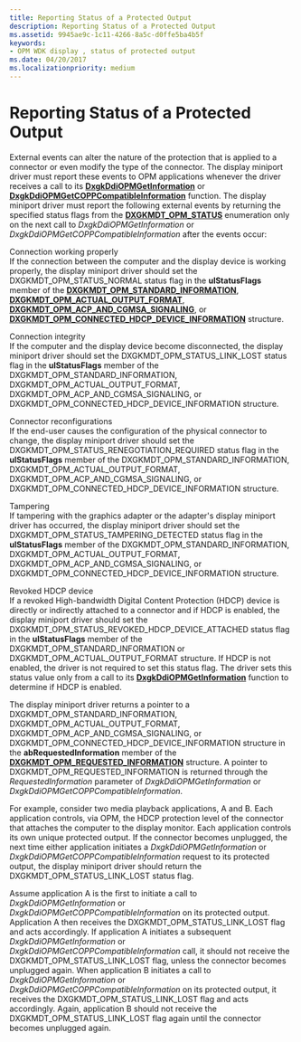 ```yaml
---
title: Reporting Status of a Protected Output
description: Reporting Status of a Protected Output
ms.assetid: 9945ae9c-1c11-4266-8a5c-d0ffe5ba4b5f
keywords:
- OPM WDK display , status of protected output
ms.date: 04/20/2017
ms.localizationpriority: medium
---
```


# Reporting Status of a Protected Output


External events can alter the nature of the protection that is applied to a connector or even modify the type of the connector. The display miniport driver must report these events to OPM applications whenever the driver receives a call to its [**DxgkDdiOPMGetInformation**](https://msdn.microsoft.com/library/windows/hardware/ff559725) or [**DxgkDdiOPMGetCOPPCompatibleInformation**](https://msdn.microsoft.com/library/windows/hardware/ff559720) function. The display miniport driver must report the following external events by returning the specified status flags from the [**DXGKMDT\_OPM\_STATUS**](https://msdn.microsoft.com/library/windows/hardware/ff560930) enumeration only on the next call to *DxgkDdiOPMGetInformation* or *DxgkDdiOPMGetCOPPCompatibleInformation* after the events occur:

<span id="Connection_working_properly"></span><span id="connection_working_properly"></span><span id="CONNECTION_WORKING_PROPERLY"></span>Connection working properly  
If the connection between the computer and the display device is working properly, the display miniport driver should set the DXGKMDT\_OPM\_STATUS\_NORMAL status flag in the **ulStatusFlags** member of the [**DXGKMDT\_OPM\_STANDARD\_INFORMATION**](https://msdn.microsoft.com/library/windows/hardware/ff560925), [**DXGKMDT\_OPM\_ACTUAL\_OUTPUT\_FORMAT**](https://msdn.microsoft.com/library/windows/hardware/ff560840), [**DXGKMDT\_OPM\_ACP\_AND\_CGMSA\_SIGNALING**](https://msdn.microsoft.com/library/windows/hardware/ff560830), or [**DXGKMDT\_OPM\_CONNECTED\_HDCP\_DEVICE\_INFORMATION**](https://msdn.microsoft.com/library/windows/hardware/ff560854) structure.

<span id="Connection_integrity"></span><span id="connection_integrity"></span><span id="CONNECTION_INTEGRITY"></span>Connection integrity  
If the computer and the display device become disconnected, the display miniport driver should set the DXGKMDT\_OPM\_STATUS\_LINK\_LOST status flag in the **ulStatusFlags** member of the DXGKMDT\_OPM\_STANDARD\_INFORMATION, DXGKMDT\_OPM\_ACTUAL\_OUTPUT\_FORMAT, DXGKMDT\_OPM\_ACP\_AND\_CGMSA\_SIGNALING, or DXGKMDT\_OPM\_CONNECTED\_HDCP\_DEVICE\_INFORMATION structure.

<span id="Connector_reconfigurations"></span><span id="connector_reconfigurations"></span><span id="CONNECTOR_RECONFIGURATIONS"></span>Connector reconfigurations  
If the end-user causes the configuration of the physical connector to change, the display miniport driver should set the DXGKMDT\_OPM\_STATUS\_RENEGOTIATION\_REQUIRED status flag in the **ulStatusFlags** member of the DXGKMDT\_OPM\_STANDARD\_INFORMATION, DXGKMDT\_OPM\_ACTUAL\_OUTPUT\_FORMAT, DXGKMDT\_OPM\_ACP\_AND\_CGMSA\_SIGNALING, or DXGKMDT\_OPM\_CONNECTED\_HDCP\_DEVICE\_INFORMATION structure.

<span id="Tampering"></span><span id="tampering"></span><span id="TAMPERING"></span>Tampering  
If tampering with the graphics adapter or the adapter's display miniport driver has occurred, the display miniport driver should set the DXGKMDT\_OPM\_STATUS\_TAMPERING\_DETECTED status flag in the **ulStatusFlags** member of the DXGKMDT\_OPM\_STANDARD\_INFORMATION, DXGKMDT\_OPM\_ACTUAL\_OUTPUT\_FORMAT, DXGKMDT\_OPM\_ACP\_AND\_CGMSA\_SIGNALING, or DXGKMDT\_OPM\_CONNECTED\_HDCP\_DEVICE\_INFORMATION structure.

<span id="Revoked_HDCP_device"></span><span id="revoked_hdcp_device"></span><span id="REVOKED_HDCP_DEVICE"></span>Revoked HDCP device  
If a revoked High-bandwidth Digital Content Protection (HDCP) device is directly or indirectly attached to a connector and if HDCP is enabled, the display miniport driver should set the DXGKMDT\_OPM\_STATUS\_REVOKED\_HDCP\_DEVICE\_ATTACHED status flag in the **ulStatusFlags** member of the DXGKMDT\_OPM\_STANDARD\_INFORMATION or DXGKMDT\_OPM\_ACTUAL\_OUTPUT\_FORMAT structure. If HDCP is not enabled, the driver is not required to set this status flag. The driver sets this status value only from a call to its [**DxgkDdiOPMGetInformation**](https://msdn.microsoft.com/library/windows/hardware/ff559725) function to determine if HDCP is enabled.

The display miniport driver returns a pointer to a DXGKMDT\_OPM\_STANDARD\_INFORMATION, DXGKMDT\_OPM\_ACTUAL\_OUTPUT\_FORMAT, DXGKMDT\_OPM\_ACP\_AND\_CGMSA\_SIGNALING, or DXGKMDT\_OPM\_CONNECTED\_HDCP\_DEVICE\_INFORMATION structure in the **abRequestedInformation** member of the [**DXGKMDT\_OPM\_REQUESTED\_INFORMATION**](https://msdn.microsoft.com/library/windows/hardware/ff560910) structure. A pointer to DXGKMDT\_OPM\_REQUESTED\_INFORMATION is returned through the *RequestedInformation* parameter of *DxgkDdiOPMGetInformation* or *DxgkDdiOPMGetCOPPCompatibleInformation*.

For example, consider two media playback applications, A and B. Each application controls, via OPM, the HDCP protection level of the connector that attaches the computer to the display monitor. Each application controls its own unique protected output. If the connector becomes unplugged, the next time either application initiates a *DxgkDdiOPMGetInformation* or *DxgkDdiOPMGetCOPPCompatibleInformation* request to its protected output, the display miniport driver should return the DXGKMDT\_OPM\_STATUS\_LINK\_LOST status flag.

Assume application A is the first to initiate a call to *DxgkDdiOPMGetInformation* or *DxgkDdiOPMGetCOPPCompatibleInformation* on its protected output. Application A then receives the DXGKMDT\_OPM\_STATUS\_LINK\_LOST flag and acts accordingly. If application A initiates a subsequent *DxgkDdiOPMGetInformation* or *DxgkDdiOPMGetCOPPCompatibleInformation* call, it should not receive the DXGKMDT\_OPM\_STATUS\_LINK\_LOST flag, unless the connector becomes unplugged again. When application B initiates a call to *DxgkDdiOPMGetInformation* or *DxgkDdiOPMGetCOPPCompatibleInformation* on its protected output, it receives the DXGKMDT\_OPM\_STATUS\_LINK\_LOST flag and acts accordingly. Again, application B should not receive the DXGKMDT\_OPM\_STATUS\_LINK\_LOST flag again until the connector becomes unplugged again.

 

 





